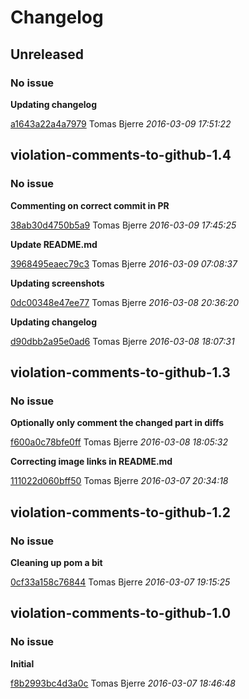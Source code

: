 # Changelog

## Unreleased
### No issue

**Updating changelog**



[a1643a22a4a7979](https://github.com/tomasbjerre/violation-comments-to-github-jenkins-plugin/commit/a1643a22a4a7979) Tomas Bjerre *2016-03-09 17:51:22*


## violation-comments-to-github-1.4
### No issue

**Commenting on correct commit in PR**


[38ab30d4750b5a9](https://github.com/tomasbjerre/violation-comments-to-github-jenkins-plugin/commit/38ab30d4750b5a9) Tomas Bjerre *2016-03-09 17:45:25*

**Update README.md**


[3968495eaec79c3](https://github.com/tomasbjerre/violation-comments-to-github-jenkins-plugin/commit/3968495eaec79c3) Tomas Bjerre *2016-03-09 07:08:37*

**Updating screenshots**


[0dc00348e47ee77](https://github.com/tomasbjerre/violation-comments-to-github-jenkins-plugin/commit/0dc00348e47ee77) Tomas Bjerre *2016-03-08 20:36:20*

**Updating changelog**


[d90dbb2a95e0ad6](https://github.com/tomasbjerre/violation-comments-to-github-jenkins-plugin/commit/d90dbb2a95e0ad6) Tomas Bjerre *2016-03-08 18:07:31*


## violation-comments-to-github-1.3
### No issue

**Optionally only comment the changed part in diffs**


[f600a0c78bfe0ff](https://github.com/tomasbjerre/violation-comments-to-github-jenkins-plugin/commit/f600a0c78bfe0ff) Tomas Bjerre *2016-03-08 18:05:32*

**Correcting image links in README.md**


[111022d060bff50](https://github.com/tomasbjerre/violation-comments-to-github-jenkins-plugin/commit/111022d060bff50) Tomas Bjerre *2016-03-07 20:34:18*


## violation-comments-to-github-1.2
### No issue

**Cleaning up pom a bit**


[0cf33a158c76844](https://github.com/tomasbjerre/violation-comments-to-github-jenkins-plugin/commit/0cf33a158c76844) Tomas Bjerre *2016-03-07 19:15:25*


## violation-comments-to-github-1.0
### No issue

**Initial**


[f8b2993bc4d3a0c](https://github.com/tomasbjerre/violation-comments-to-github-jenkins-plugin/commit/f8b2993bc4d3a0c) Tomas Bjerre *2016-03-07 18:46:48*


